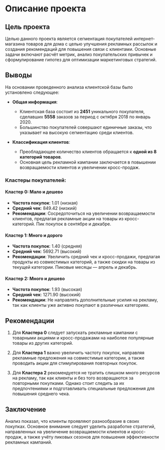 
# Описание проекта

## Цель проекта
Целью данного проекта является сегментация покупателей интернет-магазина товаров для дома с целью улучшения рекламных рассылок и создания рекомендаций для повышения связи с клиентами. Основные задачи включают расчёт метрик, анализ покупательских привычек и сформулирование гипотез для оптимизации маркетинговых стратегий.

## Выводы
На основании проведенного анализа клиентской базы было установлено следующее:

- **Общая информация**:
  - Клиентская база состоит из **2451** уникального покупателя, сделавших **5558** заказов за период с октября 2018 по январь 2020.
  - Большинство покупателей совершают единичные заказы, что указывает на высокую сегментацию среди клиентов. 

- **Классификация клиентов**:
  - Преобладающее количество клиентов обращается к **одной из 8 категорий товаров**.
  - Основная цель рекламной кампании заключается в повышении возвращаемости клиентов и увеличении кросс-продаж.

### Кластеры покупателей:

#### Кластер 0: Мало и дешево
- **Частота покупок**: 1.01 (низкая)
- **Средний чек**: 849.42 (низкий)
- **Рекомендации**: Сосредоточиться на увеличении возвращаемости клиентов, предлагая рекламные акции на товары из кросс-категорий. Пик покупок в сентябре и декабре.

#### Кластер 1: Много и дорого
- **Частота покупок**: 1.40 (средняя)
- **Средний чек**: 5692.71 (высокий)
- **Рекомендации**: Увеличить средний чек и кросс-продажи, предлагая продукты из совместимых категорий, а также скидки на товары из текущей категории. Пиковые месяцы — апрель и декабрь.

#### Кластер 2: Много и дешево
- **Частота покупок**: 1.93 (высокая)
- **Средний чек**: 1271.90 (высокий)
- **Рекомендации**: Не направлять дополнительные усилия на рекламу, так как клиенты уже активно покупают в различных категориях.

## Рекомендации
1. Для **Кластера 0** следует запускать рекламные кампании с товарными акциями и кросс-продажами на наиболее популярные товары из других категорий.
  
2. Для **Кластера 1** важно увеличить частоту покупок, направляя рекламные предложения на совместимые категории, а также проводить акции для стимулирования повторных покупок.

3. Для **Кластера 2** рекомендуется не тратить слишком много ресурсов на рекламу, так как клиенты и без того возвращаются за повторными покупками. Однако стоит следить за их предпочтениями и подготавливать специальные предложения для повышения среднего чека.

## Заключение
Анализ показал, что клиенты проявляют разнообразие в своих покупках. Основное внимание следует уделить разработке стратегий, направленных на увеличение возвращаемости клиентов и кросс-продаж, а также учёту пиковых сезонов для повышения эффективности рекламных кампаний.
